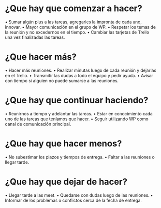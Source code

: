 # ¿Que hay que comenzar a hacer?
• Sumar algún plus a las tareas, agregarles la impronta de cada uno, innovar.
• Mayor comunicación en el grupo de WP.
• Respetar los temas de la reunión y no excedernos en el tiempo.
• Cambiar las tarjetas de Trello una vez finalizadas las tareas.

# ¿Que hacer más?
• Hacer más reuniones.
• Realizar minutas luego de cada reunión y dejarlas en el Trello. 
• Transmitir las dudas a todo el equipo y pedir ayuda.
• Avisar con tiempo si alguien no puede sumarse a las reuniones.

# ¿Que hay que continuar haciendo?
• Reunirnos a tiempo y adelantar las tareas.
• Estar en conocimiento cada uno de las tareas que teníamos que hacer.
• Seguir utilizando WP como canal de comunicación principal.

# ¿Que hay que hacer menos?
• No subestimar los plazos y tiempos de entrega.
• Faltar a las reuniones o llegar tarde.

# ¿Que hay que dejar de hacer?
• Llegar tarde a las meet.
• Quedarse con dudas luego de las reuniones.
• Informar de los problemas o conflictos cerca de la fecha de entrega.



